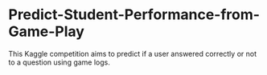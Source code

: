 # Predict-Student-Performance-from-Game-Play
This Kaggle competition aims to predict if a user answered correctly or not to a question using game logs.
